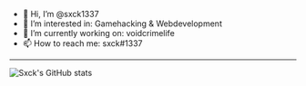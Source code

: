 - 👋 Hi, I’m @sxck1337
- 👀 I’m interested in: Gamehacking & Webdevelopment
- 🌱 I’m currently working on: voidcrimelife
- 📫 How to reach me: sxck#1337

 ---

![Sxck's GitHub stats](https://github-readme-stats.vercel.app/api?username=sxck1337&show_icons=true&theme=radical)
